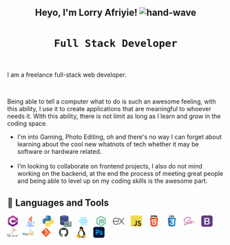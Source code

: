 <h2 align="center">
    Heyo, I'm Lorry Afriyie!
    <img src="https://media.giphy.com/media/hvRJCLFzcasrR4ia7z/giphy.gif" width="28" alt="hand-wave" />
</h2>
<div align="center">

# **`Full Stack Developer`**
</div>
<br />
<div>
    <p>
        I am a freelance full-stack web developer. 
    </p>
    <br/>
    <p>
        Being able to tell a computer what to do is such an awesome feeling, with this ability, I use it to create applications that are meaningful to whoever needs           it. With this ability, there is not limit as long as I learn and grow in the coding space.
    </p>
    <ul>
        <li>
            I'm into Gaming, Photo Editing, oh and there's no way I can forget about learning about the cool new whatnots 
            of tech whether it may be software or hardware related.
        </li>
        <br/>
        <li>
            I’m looking to collaborate on frontend projects, I also do not mind working on the backend, 
            at the end the process of meeting great people and being able to level up on my coding skills is the awesome part.
        </li>
    </ul>
</div>
<div>
    <h2>
        🧰 Languages and Tools
    </h2>
    <div style="margin: 0 auto">
        <img align="left" src="images/c-sharp.png" style="margin-right: 15px" width="26px" alt="c-sharp"/>
        <img align="left" src="images/java.png" style="margin-right: 15px" width="26px" alt="java"/>
        <img align="left" alt="Python" src="images/python.png" width="26px" style="margin-right: 15px" />
        <img align="left" alt="SQLServer" width="26px" style="margin-right: 15px" src="images/sql-server.png"/>
        <img align="left" alt="React" width="26px" style="margin-right: 15px" src="https://raw.githubusercontent.com/github/explore/80688e429a7d4ef2fca1e82350fe8e3517d3494d/topics/react/react.png" />
        <img align="left" alt="Node.js" width="26px" style="margin-right: 15px" src="images/icons8-node-js-240.png" />
        <img align="left" alt="Express.js" width="26px" style="margin-right: 15px" src="images/icons8-express-js-150.png"/>
        <img align="left" alt="JavaScript" width="26px" style="margin-right: 15px" src="https://raw.githubusercontent.com/github/explore/80688e429a7d4ef2fca1e82350fe8e3517d3494d/topics/javascript/javascript.png" />
        <img align="left" alt="HTML5" width="26px" style="margin-right: 15px" src="https://raw.githubusercontent.com/github/explore/80688e429a7d4ef2fca1e82350fe8e3517d3494d/topics/html/html.png" />
        <img align="left" alt="CSS3" width="26px" style="margin-right: 15px" src="https://raw.githubusercontent.com/github/explore/80688e429a7d4ef2fca1e82350fe8e3517d3494d/topics/css/css.png" />
        <img align="left" alt="Sass" width="26px" style="margin-right: 15px" src="https://raw.githubusercontent.com/github/explore/80688e429a7d4ef2fca1e82350fe8e3517d3494d/topics/sass/sass.png" />
        <img align="left" src="images/bootstrap.png" alt="bootstrap" width="26px" style="margin-right: 10px" />
        <img align="left" src="images/mssql-server.png" alt="mssql" width="26px" style="margin-right: 10px" />
        <img align="left" alt="MySQL" width="26px" style="margin-right: 15px" src="images/icons8-mysql-logo-240.png" />
        <img align="left" alt="Git" width="26px" style="margin-right: 15px" src="images/icons8-git-240.png" />
        <img align="left" alt="GitHub" width="26px" style="margin-right: 15px" src="images/icons8-github-240.png" />
        <img align="left" alt="Linux" width="26px" style="margin-right: 15px" src="images/linux.png">
        <img align="left" src="images/photoshop.png" alt="Photoshop" width="26px" style="margin-right: 15px" />
    </div>
</div>


<!--
Here are some ideas to get you started:
- 🔭 I’m currently working on ...
- 🌱 I’m currently learning ...
- 👯 I’m looking to collaborate on ...
- 🤔 I’m looking for help with ...
- 💬 Ask me about ...
- 📫 How to reach me: ...
- 😄 Pronouns: ...
- ⚡ Fun fact: ...
-->

<!---
LorryAfriyie/LorryAfriyie is a ✨ special ✨ repository because its `README.md` (this file) appears on your GitHub profile.
You can click the Preview link to take a look at your changes.
--->
